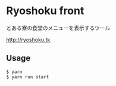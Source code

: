 # Ryoshoku front

とある寮の食堂のメニューを表示するツール

http://ryoshoku.tk

## Usage 

```
$ yarn
$ yarn run start
```